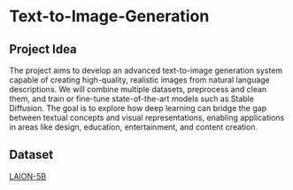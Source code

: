 # Text-to-Image-Generation
## Project Idea
The project aims to develop an advanced text-to-image generation system capable of creating high-quality, realistic images from natural language descriptions. We will combine multiple datasets, preprocess and clean them, and train or fine-tune state-of-the-art models such as Stable Diffusion. The goal is to explore how deep learning can bridge the gap between textual concepts and visual representations, enabling applications in areas like design, education, entertainment, and content creation.

## Dataset
[LAION-5B](https://laion.ai/blog/laion-5b/)